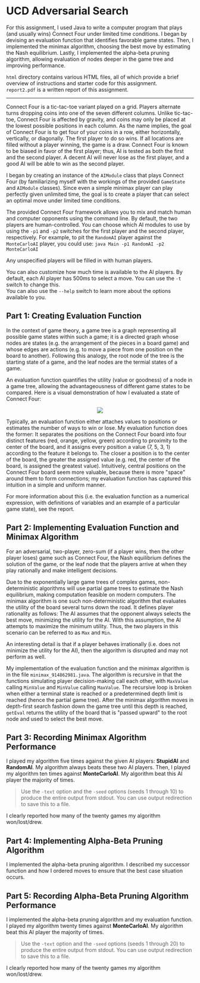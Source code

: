 # UCD Adversarial Search
For this assignment, I used Java to write a computer program that plays (and usually wins) Connect Four under limited time conditions. I began by devising an evaluation function that identifies favorable game states. Then, I implemented the minimax algorithm, choosing the best move by estimating the Nash equilibrium. Lastly, I implemented the alpha-beta pruning algorithm, allowing evaluation of nodes deeper in the game tree and improving performance.

`html` directory contains various HTML files, all of which provide a brief overview of instructions and starter code for this assignment.  
`report2.pdf` is a written report of this assignment.

---

Connect Four is a tic-tac-toe variant played on a grid. Players alternate turns dropping coins into one of the seven different columns. Unlike tic-tac-toe, Connect Four is affected by gravity, and coins may only be placed at the lowest possible positions in each column. As the name implies, the goal of Connect Four is to get four of your coins in a row, either horizontally, vertically, or diagonally. The first player to do so wins. If all locations are filled without a player winning, the game is a draw. Connect Four is known to be biased in favor of the first player; thus, AI is tested as both the first and the second player. A decent AI will never lose as the first player, and a good AI will be able to win as the second player.

I began by creating an instance of the `AIModule` class that plays Connect Four (by familiarizing myself with the workings of the provided `GameState` and `AIModule` classes). Since even a simple minimax player can play perfectly given unlimited time, the goal is to create a player that can select an optimal move under limited time conditions.

The provided Connect Four framework allows you to mix and match human and computer opponents using the command line. By default, the two players are human-controlled. You can choose which AI modules to use by using the `-p1` and `-p2` switches for the first player and the second player, respectively. For example, to pit the `RandomAI` player against the `MonteCarloAI` player, you could use: `java Main -p1 RandomAI -p2 MonteCarloAI`

Any unspecified players will be filled in with human players.

You can also customize how much time is available to the AI players. By default, each AI player has 500ms to select a move. You can use the `-t` switch to change this.  
You can also use the `--help` switch to learn more about the options available to you.

## Part 1: Creating Evaluation Function
In the context of game theory, a game tree is a graph representing all possible game states within such a game; it is a directed graph whose nodes are states (e.g. the arrangement of the pieces in a board game) and whose edges are actions (e.g. to move a piece from one position on the board to another). Following this analogy, the root node of the tree is the starting state of a game, and the leaf nodes are the termial states of a game.

An evaluation function quantifies the utility (value or goodness) of a node in a game tree, allowing the advantageousness of different game states to be compared. Here is a visual demonstration of how I evaluated a state of Connect Four:

<p align="center">
  <img src="https://i.postimg.cc/GmLbJjYc/eval-func.png" />
</p>

Typically, an evaluation function either attaches values to positions or estimates the number of ways to win or lose. My evaluation function does the former: It separates the positions on the Connect Four board into four distinct features (red, orange, yellow, green) according to proximity to the center of the board, and it assigns every position a value (7, 5, 3, 1) according to the feature it belongs to. The closer a position is to the center of the board, the greater the assigned value (e.g. red, the center of the board, is assigned the greatest value). Intuitively, central positions on the Connect Four board seem more valuable, because there is more "space" around them to form connections; my evaluation function has captured this intuition in a simple and uniform manner.

For more information about this (i.e. the evaluation function as a numerical expression, with definitions of variables and an example of a particular game state), see the report.

## Part 2: Implementing Evaluation Function and Minimax Algorithm
For an adversarial, two-player, zero-sum (if a player wins, then the other player loses) game such as Connect Four, the Nash equilibrium defines the solution of the game, or the leaf node that the players arrive at when they play rationally and make intelligent decisions.

Due to the exponentially large game trees of complex games, non-deterministic algorithms will use partial game trees to estimate the Nash equilibrium, making computation feasible on modern computers. The minimax algorithm is one such non-deterministic algorithm that evaluates the utility of the board several turns down the road. It defines player rationality as follows: The AI assumes that the opponent always selects the best move, minimizing the utility for the AI. With this assumption, the AI attempts to maximize the minimum utility. Thus, the two players in this scenario can be referred to as `Max` and `Min`.

An interesting detail is that if a player behaves irrationally (i.e. does not minimize the utility for the AI), then the algorithm is disrupted and may not perform as well.

My implementation of the evaluation function and the minimax algorithm is in the file `minimax_914862981.java`. The algorithm is recursive in that the functions simulating player decision-making call each other, with `MaxValue` calling `MinValue` and `MinValue` calling `MaxValue`. The recursive loop is broken when either a terminal state is reached or a predetermined depth limit is reached (hence the partial game tree). After the minimax algorithm moves in depth-first search fashion down the game tree until this depth is reached, `getEval` returns the utility of the board that is "passed upward" to the root node and used to select the best move.

## Part 3: Recording Minimax Algorithm Performance
I played my algorithm five times against the given AI players: **StupidAI** and **RandomAI**. My algorithm always beats these two AI players. Then, I played my algorithm ten times against **MonteCarloAI**. My algorithm beat this AI player the majority of times.

> Use the `-text` option and the `-seed` options (seeds 1 through 10) to produce the entire output from stdout. You can use output redirection to save this to a file.

I clearly reported how many of the twenty games my algorithm won/lost/drew.

## Part 4: Implementing Alpha-Beta Pruning Algorithm
I implemented the alpha-beta pruning algorithm. I described my successor function and how I ordered moves to ensure that the best case situation occurs.

## Part 5: Recording Alpha-Beta Pruning Algorithm Performance
I implemented the alpha-beta pruning algorithm and my evaluation function. I played my algorithm twenty times against **MonteCarloAI**. My algorithm beat this AI player the majority of times.

> Use the `-text` option and the `-seed` options (seeds 1 through 20) to produce the entire output from stdout. You can use output redirection to save this to a file.

I clearly reported how many of the twenty games my algorithm won/lost/drew.
